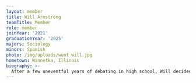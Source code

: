 ```yaml
---
layout: member
title: Will Armstrong
teamTitle: Member
role: member
joinYear: '2021'
graduationYear: '2025'
majors: Sociology
minors: Spanish
photo: /img/uploads/wumt will.jpg
hometown: Winnetka, Illinois
biography: >-
  After a few uneventful years of debating in high school, Will decided to try out for Mock Trial in college because the people seemed really nice. What he found on WUMT was a family, as well as a very real passion for being a fake lawyer. When he's not doing mock, you can find Will listening to music, writing poetry, or promoting his album <i>Gravity</i> (which is out now on all streaming services).
---
```

